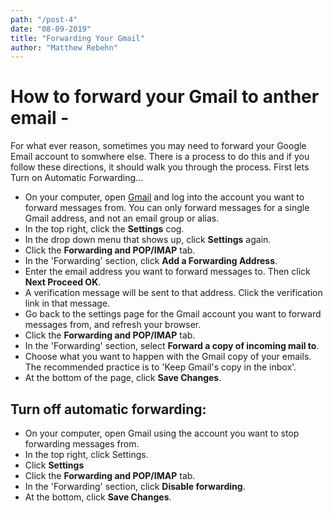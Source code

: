 ```yaml
---
path: "/post-4"
date: "08-09-2019"
title: "Forwarding Your Gmail"
author: "Matthew Rebehn"
---
```

# How to forward your Gmail to anther email - 

For what ever reason, sometimes you may need to forward your Google Email account to somwhere else. There is a process to do this and if you follow these directions, it should walk you through the process. First lets Turn on Automatic Forwarding...

* On your computer, open [Gmail](https://www.mail.google.com/) and log into the account you want to forward messages from. You can only forward messages for a single Gmail address, and not an email group or alias.
* In the top right, click the **Settings** cog.
* In the drop down menu that shows up, click **Settings** again.
* Click the **Forwarding and POP/IMAP** tab.
* In the 'Forwarding' section, click **Add a Forwarding Address**.
* Enter the email address you want to forward messages to. Then click **Next Proceed OK**.
* A verification message will be sent to that address. Click the verification link in that message.
* Go back to the settings page for the Gmail account you want to forward messages from, and refresh your browser.
* Click the **Forwarding and POP/IMAP** tab.
* In the 'Forwarding' section, select **Forward a copy of incoming mail to**.
* Choose what you want to happen with the Gmail copy of your emails. The recommended practice is to 'Keep Gmail's copy in the inbox'.
* At the bottom of the page, click **Save Changes**.

## Turn off automatic forwarding:

* On your computer, open Gmail using the account you want to stop forwarding messages from.
* In the top right, click Settings.
* Click **Settings**
* Click the **Forwarding and POP/IMAP** tab.
* In the 'Forwarding' section, click **Disable forwarding**.
* At the bottom, click **Save Changes**.

